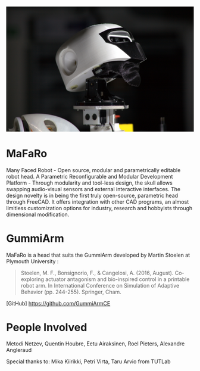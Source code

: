 ![alt text](https://raw.githubusercontent.com/CognitiveRoboticsTUT/MaFaRo/master/mafaro.jpg)


# MaFaRo
Many Faced Robot - Open source, modular and parametrically editable robot head.
A Parametric Reconfigurable and Modular Development Platform - Through modularity and tool-less design, the skull allows swapping audio-visual sensors and external interactive interfaces. The design novelty is in being the first truly open-source, parametric head through FreeCAD. It offers integration with other CAD programs, an almost limitless customization options for industry, research and hobbyists through dimensional modification.

# GummiArm 

MaFaRo is a head that suits the GummiArm developed by Martin Stoelen at Plymouth University :

>Stoelen, M. F., Bonsignorio, F., & Cangelosi, A. (2016, August). Co-exploring actuator antagonism and bio-inspired control in a printable robot arm. In International Conference on Simulation of Adaptive Behavior (pp. 244-255). Springer, Cham.

[GitHub] https://github.com/GummiArmCE


#  People Involved

Metodi Netzev, Quentin Houbre, Eetu Airaksinen, Roel Pieters, Alexandre Angleraud

Special thanks to: Mika Kiirikki, Petri Virta, Taru Arvio from TUTLab
